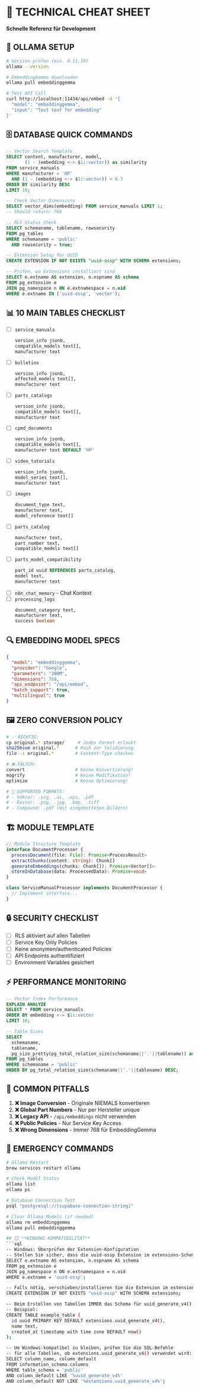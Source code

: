 # 🔧 TECHNICAL CHEAT SHEET
**Schnelle Referenz für Development**

## 🤖 **OLLAMA SETUP**
```bash
# Version prüfen (min. 0.11.10)
ollama --version

# EmbeddingGemma downloaden
ollama pull embeddinggemma

# Test API Call
curl http://localhost:11434/api/embed -d '{
  "model": "embeddinggemma", 
  "input": "Test text for embedding"
}'
```

## 🗄️ **DATABASE QUICK COMMANDS**
```sql
-- Vector Search Template
SELECT content, manufacturer, model,
       (1 - (embedding <-> $1::vector)) as similarity
FROM service_manuals 
WHERE manufacturer = 'HP'
  AND (1 - (embedding <-> $1::vector)) > 0.7
ORDER BY similarity DESC
LIMIT 10;

-- Check Vector Dimensions
SELECT vector_dims(embedding) FROM service_manuals LIMIT 1;
-- Should return: 768

-- RLS Status Check
SELECT schemaname, tablename, rowsecurity 
FROM pg_tables 
WHERE schemaname = 'public' 
  AND rowsecurity = true;

-- Extension Setup für UUID
CREATE EXTENSION IF NOT EXISTS "uuid-ossp" WITH SCHEMA extensions;

-- Prüfen, wo Extensions installiert sind
SELECT e.extname AS extension, n.nspname AS schema 
FROM pg_extension e 
JOIN pg_namespace n ON e.extnamespace = n.oid 
WHERE e.extname IN ('uuid-ossp', 'vector');
```

## 📊 **10 MAIN TABLES CHECKLIST**
- [ ] `service_manuals` 
  ```sql
  version_info jsonb,
  compatible_models text[],
  manufacturer text
  ```
- [ ] `bulletins`
  ```sql
  version_info jsonb,
  affected_models text[],
  manufacturer text
  ```
- [ ] `parts_catalogs`
  ```sql
  version_info jsonb,
  compatible_models text[],
  manufacturer text
  ```
- [ ] `cpmd_documents`
  ```sql
  version_info jsonb,
  compatible_models text[],
  manufacturer text DEFAULT 'HP'
  ```
- [ ] `video_tutorials`
  ```sql
  version_info jsonb,
  model_series text[],
  manufacturer text
  ```
- [ ] `images`
  ```sql
  document_type text,
  manufacturer text,
  model_reference text[]
  ```
- [ ] `parts_catalog`
  ```sql
  manufacturer text,
  part_number text,
  compatible_models text[]
  ```
- [ ] `parts_model_compatibility`
  ```sql
  part_id uuid REFERENCES parts_catalog,
  model text,
  manufacturer text
  ```
- [ ] `n8n_chat_memory` - Chat Kontext
- [ ] `processing_logs`
  ```sql
  document_category text,
  manufacturer text,
  success boolean
  ```

## 🔍 **EMBEDDING MODEL SPECS**
```json
{
  "model": "embeddinggemma",
  "provider": "Google",
  "parameters": "300M",
  "dimensions": 768,
  "api_endpoint": "/api/embed",
  "batch_support": true,
  "multilingual": true
}
```

## 🖼️ **ZERO CONVERSION POLICY**
```bash
# ✅ RICHTIG:
cp original.* storage/     # Jedes Format erlaubt
sha256sum original.*      # Hash zur Validierung
file -i original.*        # Content-Type checken

# ❌ FALSCH:
convert                   # Keine Konvertierung!
mogrify                   # Keine Modifikation!
optimize                  # Keine Optimierung!

# 📝 SUPPORTED FORMATS:
# - Vektor: .svg, .ai, .eps, .pdf
# - Raster: .png, .jpg, .bmp, .tiff
# - Compound: .pdf (mit eingebetteten Bildern)
```

## 🏗️ **MODULE TEMPLATE**
```typescript
// Module Structure Template
interface DocumentProcessor {
  processDocument(file: File): Promise<ProcessResult>
  extractChunks(content: string): Chunk[]
  generateEmbeddings(chunks: Chunk[]): Promise<Vector[]>
  storeInDatabase(data: ProcessedData): Promise<void>
}

class ServiceManualProcessor implements DocumentProcessor {
  // Implement interface...
}
```

## 🔒 **SECURITY CHECKLIST**
- [ ] RLS aktiviert auf allen Tabellen
- [ ] Service Key Only Policies
- [ ] Keine anonymen/authenticated Policies  
- [ ] API Endpoints authentifiziert
- [ ] Environment Variables gesichert

## ⚡ **PERFORMANCE MONITORING**
```sql
-- Vector Index Performance
EXPLAIN ANALYZE 
SELECT * FROM service_manuals 
ORDER BY embedding <-> $1::vector 
LIMIT 10;

-- Table Sizes
SELECT 
  schemaname,
  tablename,
  pg_size_pretty(pg_total_relation_size(schemaname||'.'||tablename)) as size
FROM pg_tables 
WHERE schemaname = 'public'
ORDER BY pg_total_relation_size(schemaname||'.'||tablename) DESC;
```

## 🚨 **COMMON PITFALLS**
1. **❌ Image Conversion** - Originale NIEMALS konvertieren
2. **❌ Global Part Numbers** - Nur per Hersteller unique
3. **❌ Legacy API** - `/api/embeddings` nicht verwenden
4. **❌ Public Policies** - Nur Service Key Access
5. **❌ Wrong Dimensions** - Immer 768 für EmbeddingGemma

## 📱 **EMERGENCY COMMANDS**
```bash
# Ollama Restart
brew services restart ollama

# Check Model Status  
ollama list
ollama ps

# Database Connection Test
psql "postgresql://[supabase-connection-string]"

# Clear Ollama Models (if needed)
ollama rm embeddinggemma
ollama pull embeddinggemma

## 🪟 **WINDOWS-KOMPATIBILITÄT**
```sql
-- Windows: Überprüfen der Extension-Konfiguration
-- Stellen Sie sicher, dass die uuid-ossp Extension im extensions-Schema installiert ist
SELECT e.extname AS extension, n.nspname AS schema 
FROM pg_extension e 
JOIN pg_namespace n ON e.extnamespace = n.oid 
WHERE e.extname = 'uuid-ossp';

-- Falls nötig, verschieben/installieren Sie die Extension im extensions-Schema
CREATE EXTENSION IF NOT EXISTS "uuid-ossp" WITH SCHEMA extensions;

-- Beim Erstellen von Tabellen IMMER das Schema für uuid_generate_v4() angeben
-- Beispiel:
CREATE TABLE example_table (
  id uuid PRIMARY KEY DEFAULT extensions.uuid_generate_v4(),
  name text,
  created_at timestamp with time zone DEFAULT now()
);

-- Um Windows-kompatibel zu bleiben, prüfen Sie die SQL-Befehle
-- für alle Tabellen, ob extensions.uuid_generate_v4() verwendet wird:
SELECT column_name, column_default
FROM information_schema.columns
WHERE table_schema = 'public' 
AND column_default LIKE '%uuid_generate_v4%'
AND column_default NOT LIKE '%extensions.uuid_generate_v4%';
```
```
```